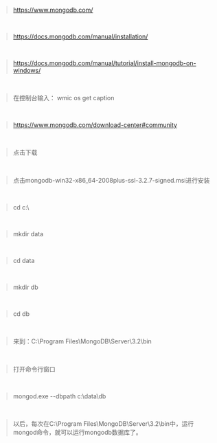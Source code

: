 >https://www.mongodb.com/

<br>

> https://docs.mongodb.com/manual/installation/

<br>

> https://docs.mongodb.com/manual/tutorial/install-mongodb-on-windows/

<br>

> 在控制台输入： wmic os get caption

<br>

> https://www.mongodb.com/download-center#community

<br>

> 点击下载

<br>

> 点击mongodb-win32-x86_64-2008plus-ssl-3.2.7-signed.msi进行安装

<br>

> cd c:\

<br>

> mkdir data

<br>

> cd data

<br>

> mkdir db

<br>

> cd db

<br>

> 来到：C:\Program Files\MongoDB\Server\3.2\bin

<br>

> 打开命令行窗口

<br>

> mongod.exe --dbpath c:\data\db

<br>

> 以后，每次在C:\Program Files\MongoDB\Server\3.2\bin中，运行mongod命令，就可以运行mongodb数据库了。

<br>







